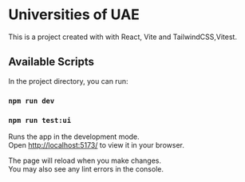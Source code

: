 # Universities of UAE

This is a project created with with React, Vite and TailwindCSS,Vitest.

## Available Scripts

In the project directory, you can run:



### `npm run dev`

### `npm run test:ui`

Runs the app in the development mode.\
Open [http://localhost:5173/](http://localhost:5173) to view it in your browser.

The page will reload when you make changes.\
You may also see any lint errors in the console.
